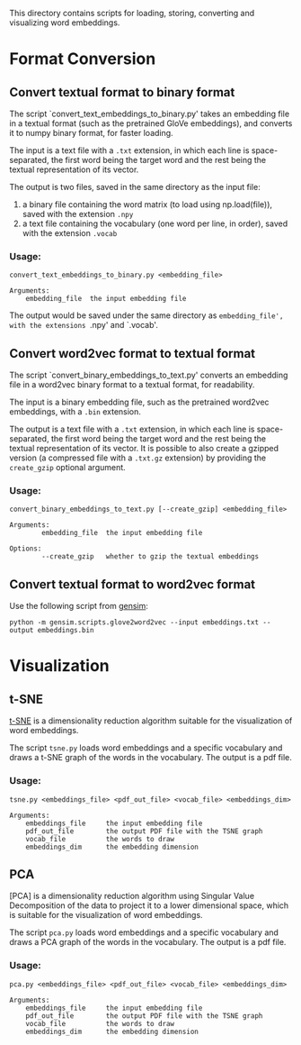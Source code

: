 This directory contains scripts for loading, storing, converting and visualizing word embeddings.

# Format Conversion

## Convert textual format to binary format

The script `convert_text_embeddings_to_binary.py' takes an embedding file in a textual format (such as the pretrained GloVe embeddings), 
and converts it to numpy binary format, for faster loading.
    
The input is a text file with a `.txt` extension, in which each line is space-separated, the first word being the target word
and the rest being the textual representation of its vector.

The output is two files, saved in the same directory as the input file:
1. a binary file containing the word matrix (to load using np.load(file)), saved with the extension `.npy` 
2. a text file containing the vocabulary (one word per line, in order), saved with the extension `.vocab`
    
### Usage:
```
convert_text_embeddings_to_binary.py <embedding_file> 

Arguments:
    embedding_file  the input embedding file
```

The output would be saved under the same directory as `embedding_file', with the extensions `.npy' and `.vocab'. 


## Convert word2vec format to textual format

The script `convert_binary_embeddings_to_text.py' converts an embedding file in a word2vec binary format to a textual format, for readability.
    
The input is a binary embedding file, such as the pretrained word2vec embeddings, with a `.bin` extension.
    
The output is a text file with a `.txt` extension, in which each line is space-separated, the first word being the target word and the rest being the textual representation of its vector.
It is possible to also create a gzipped version (a compressed file with a `.txt.gz` extension) by providing the `create_gzip` optional argument.

### Usage:

```
convert_binary_embeddings_to_text.py [--create_gzip] <embedding_file>
        
Arguments:
        embedding_file  the input embedding file
        
Options:
        --create_gzip   whether to gzip the textual embeddings
```


## Convert textual format to word2vec format

Use the following script from [gensim](https://radimrehurek.com/gensim/):

```
python -m gensim.scripts.glove2word2vec --input embeddings.txt --output embeddings.bin
```


# Visualization

## t-SNE

[t-SNE](https://lvdmaaten.github.io/tsne/) is a dimensionality reduction algorithm suitable for the visualization of word embeddings. 

The script `tsne.py` loads word embeddings and a specific vocabulary and draws a t-SNE graph of the words in the vocabulary. The output is a pdf file.

### Usage:

```
tsne.py <embeddings_file> <pdf_out_file> <vocab_file> <embeddings_dim>

Arguments:
	embeddings_file     the input embedding file
	pdf_out_file        the output PDF file with the TSNE graph
	vocab_file          the words to draw
	embeddings_dim      the embedding dimension
```

## PCA

[PCA] is a dimensionality reduction algorithm using Singular Value Decomposition of the data to project it to a lower dimensional space, which is suitable for the visualization of word embeddings.

The script `pca.py` loads word embeddings and a specific vocabulary and draws a PCA graph of the words in the vocabulary. The output is a pdf file.

### Usage:

```
pca.py <embeddings_file> <pdf_out_file> <vocab_file> <embeddings_dim>

Arguments:
	embeddings_file     the input embedding file
	pdf_out_file        the output PDF file with the TSNE graph
	vocab_file          the words to draw
	embeddings_dim      the embedding dimension
```